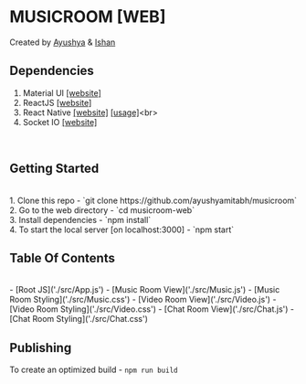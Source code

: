 # MUSICROOM [WEB]
Created by [Ayushya](https://www.github.com/ayushyamitabh) & [Ishan](https://www.github.com/IshanSoni)
<br>

## Dependencies
1. Material UI [[website]](https://material-ui-1dab0.firebaseapp.com/)<br>
2. ReactJS [[website]](https://facebook.github.io/react/)<br>
3. React Native [[website]](https://facebook.github.io/react-native/) [[usage]]('https://github.com/ayushyamitabh/musicroom/musicroom-app')<br>
4. Socket IO [[website]](https://socket.io)<br>
<br>

## Getting Started
<br>
1. Clone this repo - `git clone https://github.com/ayushyamitabh/musicroom` <br>
2. Go to the web directory - `cd musicroom-web` <br>
3. Install dependencies - `npm install` <br>
4. To start the local server [on localhost:3000] - `npm start` <br>

## Table Of Contents
<br>
- [Root JS]('./src/App.js')
- [Music Room View]('./src/Music.js')
- [Music Room Styling]('./src/Music.css')
- [Video Room View]('./src/Video.js')
- [Video Room Styling]('./src/Video.css')
- [Chat Room View]('./src/Chat.js')
- [Chat Room Styling]('./src/Chat.css')

## Publishing
To create an optimized build - `npm run build`
